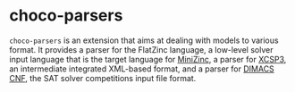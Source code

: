 choco-parsers
=============

`choco-parsers` is an extension that aims at dealing with models to various format.
It provides a parser for the FlatZinc language, a low-level solver input language that is the target language for [MiniZinc](http://www.minizinc.org/), 
a parser for [XCSP3](http://xcsp.org), an intermediate integrated XML-based format,
and a parser for [DIMACS CNF](http://www.satcompetition.org/2009/format-benchmarks2009.html), the SAT solver competitions input file format.